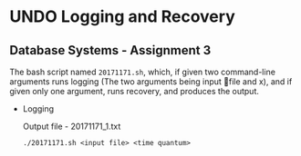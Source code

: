 # UNDO Logging and Recovery

## Database Systems - Assignment 3

The bash script named `20171171.sh`, which, if given two command-line arguments runs logging (The two arguments being input file and x), and if given only one argument, runs recovery, and produces the output.

- Logging

    Output file - 20171171_1.txt

    ```console
    ./20171171.sh <input file> <time quantum>
    ```
